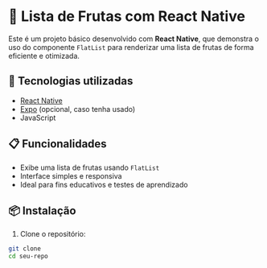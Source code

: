 # 📱 Lista de Frutas com React Native

Este é um projeto básico desenvolvido com **React Native**, que demonstra o uso do componente `FlatList` para renderizar uma lista de frutas de forma eficiente e otimizada.

## 🚀 Tecnologias utilizadas

- [React Native](https://reactnative.dev/)
- [Expo](https://expo.dev/) (opcional, caso tenha usado)
- JavaScript

## 📋 Funcionalidades

- Exibe uma lista de frutas usando `FlatList`
- Interface simples e responsiva
- Ideal para fins educativos e testes de aprendizado

## 📦 Instalação

1. Clone o repositório:

```bash
git clone 
cd seu-repo
